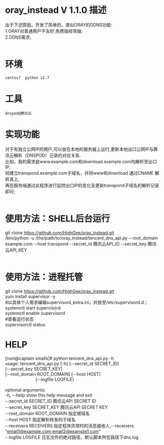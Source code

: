 # oray_instead V 1.1.0 描述
出于下述原因，开发了简单的，类似ORAY的DDNS功能:<br/>
1.ORAY对普通用户不友好,免费版经常崩;<br/>
2.DDNS需求;<br/><br/>
# 环境
    centos7  python v2.7 
# 工具
    dnspod@腾讯云
# 实现功能
对于有独立公网IP的用户,可以放在本地的服务器上运行,更新本地出口公网IP与腾讯云解析（DNSPOD）记录的对应关系.<br/>
比如，我的需求是www.example.com和download.example.com均解析至出口IP;<br/>
则建立transpond.example.com子域名，并将www和download 通过CNAME 解析其上;<br/>
再在服务端通过此程序进行监控出口IP的变化及更新transpond子域名的解析记录即可;<br/>
<br/>
# 使用方法：SHELL后台运行
git clone https://github.com/HighGee/oray_instead.git <br/>
/bin/python -u /the/path/to/oray_instead/tencent_dns_api.py --root_domain example.com --host transpond --secret_id 腾讯云API_ID --secret_key 腾讯云API_KEY <br/><br/>
# 使用方法：进程托管
git clone https://github.com/HighGee/oray_instead.git <br/>
yum install supervisor -y<br/>
#以具体个人需求编辑supervisord_extra.ini，并放至/etc/supervisord.d；<br/>
systemctl start supervisord <br/>
systemctl enable supervisord <br/>
#查看运行状态<br/>
supervisorctl status<br/>

# HELP
[root@captain smalls]# python tencent_dns_api.py -h<br/>
usage: tencent_dns_api.py [-h] [--secret_id SECRET_ID]<br/>
                          [--secret_key SECRET_KEY]<br/>
                          [--root_domain ROOT_DOMAIN] [--host HOST]<br/>
                          [--logfile LOGFILE]<br/>
<br/>
optional arguments:<br/>
  -h, --help            show this help message and exit<br/>
  --secret_id   SECRET_ID   腾讯云API SECRET ID<br/>
  --secret_key  SECRET_KEY  腾讯云API SECRET KEY<br/>
  --root_domain ROOT_DOMAIN 指定根域名<br/>
  --host        HOST        指定解析转发的子域名<br/>
  --receivers   RECEIVERS   指定程序异常时的消息接收人,--receivers "email1@example.com;email2@example1.com" <br/>
  --logfile     LOGFILE     日志文件的绝对路径，默认脚本所在路径下dns.log
